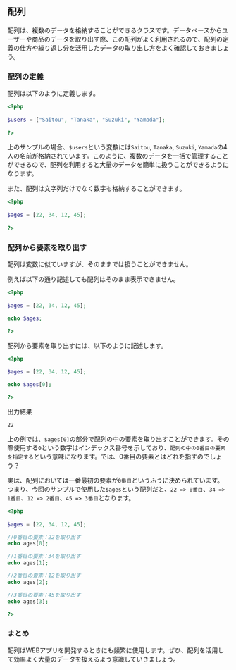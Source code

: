 ## 配列
配列は、複数のデータを格納することができるクラスです。データベースからユーザーや商品のデータを取り出す際、この配列がよく利用されるので、配列の定義の仕方や繰り返し分を活用したデータの取り出し方をよく確認しておきましょう。

### 配列の定義
配列は以下のように定義します。

 ```php
<?php
    
$users = ["Saitou", "Tanaka", "Suzuki", "Yamada"];
    
?>
```

上のサンプルの場合、`$users`という変数には`Saitou`, `Tanaka`, `Suzuki`, `Yamada`の4人の名前が格納されています。このように、複数のデータを一括で管理することができるので、配列を利用すると大量のデータを簡単に扱うことができるようになります。

また、配列は文字列だけでなく数字も格納することができます。

 ```php
<?php
    
$ages = [22, 34, 12, 45];
    
?>
```

### 配列から要素を取り出す
配列は変数に似ていますが、そのままでは扱うことができません。

例えば以下の通り記述しても配列はそのまま表示できません。

```php
<?php
    
$ages = [22, 34, 12, 45];

echo $ages;

?>
```
    
配列から要素を取り出すには、以下のように記述します。
    
```php
<?php
    
$ages = [22, 34, 12, 45];

echo $ages[0];

?>
```

出力結果

    22
    
上の例では、`$ages[0]`の部分で配列の中の要素を取り出すことができます。その際使用する`0`という数字はインデックス番号を示しており、`配列の中の0番目の要素を指定する`という意味になります。では、0番目の要素とはどれを指すのでしょう？

実は、配列においては一番最初の要素が`0番目`というふうに決められています。つまり、今回のサンプルで使用した`$ages`という配列だと、`22 => 0番目`、`34 => 1番目`、`12 => 2番目`、`45 => 3番目`となります。

```php
<?php
    
$ages = [22, 34, 12, 45];

//0番目の要素：22を取り出す
echo ages[0];

//1番目の要素：34を取り出す
echo ages[1];

//2番目の要素：12を取り出す
echo ages[2];

//3番目の要素：45を取り出す
echo ages[3];

?>
```

### まとめ
配列はWEBアプリを開発するときにも頻繁に使用します。ぜひ、配列を活用して効率よく大量のデータを扱えるよう意識していきましょう。